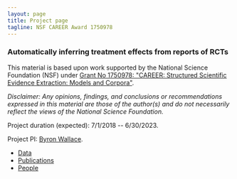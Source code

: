 ```yaml
---
layout: page
title: Project page
tagline: NSF CAREER Award 1750978
---
```


### Automatically inferring treatment effects from reports of RCTs

This material is based upon work supported by the National Science Foundation (NSF) under [Grant No 1750978: "CAREER: Structured Scientific Evidence Extraction: Models and Corpora"](https://www.nsf.gov/awardsearch/showAward?AWD_ID=1750978).


*Disclaimer: Any opinions, findings, and conclusions or recommendations expressed in this material are those of the author(s) and do not necessarily reflect the views of the National Science Foundation.*

Project duration (expected): 7/1/2018 -- 6/30/2023.

Project PI: [Byron Wallace](http://www.byronwallace.com).


- [Data](pages/overview.html)
- [Publications](pages/independent_site.html)
- [People](pages/user_site.html)

 
